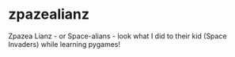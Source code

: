 # zpazealianz
Zpazea Lianz - or Space-alians - look what I did to their kid (Space Invaders) while learning pygames!
